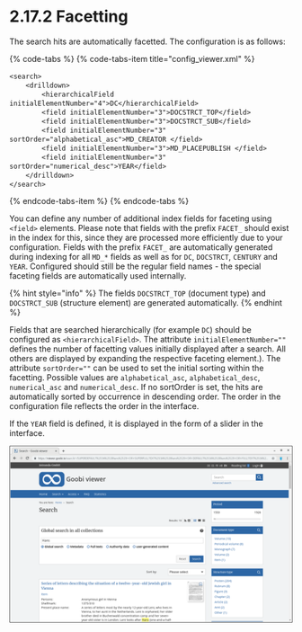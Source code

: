 # 2.17.2 Facetting

The search hits are automatically facetted. The configuration is as follows:

{% code-tabs %}
{% code-tabs-item title="config\_viewer.xml" %}
```markup
<search>
    <drilldown>
        <hierarchicalField initialElementNumber="4">DC</hierarchicalField>
        <field initialElementNumber="3">DOCSTRCT_TOP</field>
        <field initialElementNumber="3">DOCSTRCT_SUB</field>
        <field initialElementNumber="3" sortOrder="alphabetical_asc">MD_CREATOR </field>
        <field initialElementNumber="3">MD_PLACEPUBLISH </field>
        <field initialElementNumber="3" sortOrder="numerical_desc">YEAR</field>
    </drilldown>
</search>
```
{% endcode-tabs-item %}
{% endcode-tabs %}

You can define any number of additional index fields for faceting using `<field>` elements. Please note that fields with the prefix `FACET_` should exist in the index for this, since they are processed more efficiently due to your configuration. Fields with the prefix `FACET_` are automatically generated during indexing for all `MD_*` fields as well as for `DC`, `DOCSTRCT`, `CENTURY` and `YEAR`. Configured should still be the regular field names - the special faceting fields are automatically used internally.

{% hint style="info" %}
The fields `DOCSTRCT_TOP` \(document type\) and `DOCSTRCT_SUB` \(structure element\) are generated automatically.
{% endhint %}

Fields that are searched hierarchically \(for example `DC`\) should be configured as `<hierarchicalField>`. The attribute `initialElementNumber=""` defines the number of facetting values initially displayed after a search. All others are displayed by expanding the respective faceting element.\). The attribute `sortOrder=""` can be used to set the initial sorting within the facetting. Possible values are `alphabetical_asc`, `alphabetical_desc`, `numerical_asc` and `numerical_desc`. If no sortOrder is set, the hits are automatically sorted by occurrence in descending order. The order in the configuration file reflects the order in the interface. 

If the `YEAR` field is defined, it is displayed in the form of a slider in the interface.

![Facetting by Period, Document type and Structure type](../../.gitbook/assets/2.17.2.png)

